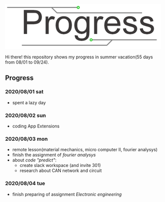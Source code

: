 ![Progress](banner.png)

Hi there! this repository shows my progress in summer vacation(55 days from 08/01 to 09/24).  

## Progress

### 2020/08/01 sat

 - spent a lazy day

### 2020/08/02 sun

 - coding App Extensions

### 2020/08/03 mon

 - remote lesson(material mechanics, micro computer II, fourier analysys)
 - finish the assignment of *fourier analysys*
 - about *code "predict"*:
   - create slack workspace (and invite 301)
   - research about CAN network and circuit

### 2020/08/04 tue

 - finish preparing of assignment *Electronic engineering*

